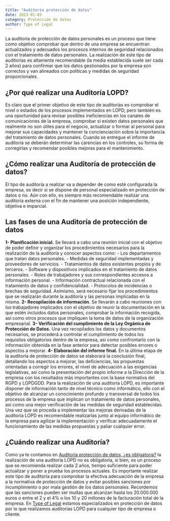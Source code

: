 ```yaml
---
title: "Auditoría protección de datos"
date: 2023-01-03
category: Protección de datos
author: Type of Legal
---
```


La auditoría de protección de datos personales es un proceso que tiene como objetivo comprobar que dentro de una empresa se encuentran actualizados y adecuados los procesos internos de seguridad relacionados con el tratamiento de datos personales. La realización de este tipo de auditorías es altamente recomendable (la media establecida suele ser cada 2 años) para confirmar que los datos gestionados por la empresa son correctos y van alineados con políticas y medidas de seguridad proporcionales.

**¿Por qué realizar una Auditoría LOPD?**
-----------------------------------------

Es claro que el primer objetivo de este tipo de auditorías es comprobar el nivel o estados de los procesos implementados en LOPD, pero también es una oportunidad para revisar posibles ineficiencias en los canales de comunicaciones de la empresa, comprobar si existen datos personales que realmente no son útiles para el negocio, actualizar o formar al personal para mejorar sus capacidades y mantener la concienciación sobre la importancia del tratamiento de datos personales. Cuando se entregue el informe de auditoría se deberán determinar las carencias en los controles, su forma de corregirlas y recomendar posibles mejoras para el mantenimiento.  

**¿Cómo realizar una Auditoría de protección de datos?**
--------------------------------------------------------

El tipo de auditoría a realizar va a depender de como esté configurada la empresa, es decir si se dispone de personal especializado en protección de datos o no. Aún con ello, es siempre más recomendable realizar una auditoría externa con el fin de mantener una posición independiente, objetiva e imparcial.

**Las fases de una Auditoría de protección de datos**
-----------------------------------------------------

**1- Planificación inicial.** Se llevará a cabo una reunión inicial con el objetivo de poder definir y organizar los procedimientos necesarios para la realización de la auditoría y conocer aspectos como: - Los departamentos que tratan datos personales. - Medidas de seguridad implementadas y proveedores de servicios. - Tratamientos de datos existentes propios y de terceros. - Software y dispositivos implicados en el tratamiento de datos personales. - Roles de trabajadores y sus correspondientes accesos a información personal. - Información contractual relacionada con el tratamiento de datos y confidencialidad. - Protocolos de incidencias o brechas de seguridad. Asimismo, será necesario fijar los procedimientos que se realizarán durante la auditoría y las personas implicadas en la misma. **2- Recopilación de información**. Se llevarán a cabo reuniones con los trabajadores implicados con el objetivo de reunir la documentación en la que estén incluidos datos personales, comprobar la información recogida, así como otros procesos que impliquen la toma de datos de la organización empresarial. **3- Verificación del cumplimiento de la Ley Orgánica de Protección de Datos.** Una vez recopilados los datos y documentos necesarios, se procederá a controlar el cumplimiento de todos los requisitos obligatorios dentro de la empresa, así como confrontarlo con la información obtenida en la fase anterior para detectar posibles errores o aspectos a mejorar. **4- Elaboración del informe final.** En la última etapa de la auditoría de protección de datos se elaborará la conclusión final, detallando los aspectos a mejorar, las deficiencias, las propuestas orientadas a corregir los errores, el nivel de adecuación a las exigencias legislativas, así como la presentación del propio informe a la Dirección de la empresa con los resultados más importantes con la base normativa del RGPD y LOPDGDD. Para la realización de una auditoría LOPD, es importante disponer de información tanto de nivel técnico como informático, ello con el objetivo de alcanzar un conocimiento profundo y transversal de todos los procesos de la empresa que implican un tratamiento de datos personales, así como una mejor verificación de las medidas de seguridad establecidas. Una vez que se proceda a implementar las mejoras derivadas de la auditoría LOPD es recomendable realizarlas junto al equipo informático de la empresa para agilizar la implementación y verificar adecuadamente el funcionamiento de las medidas propuestas y paliar cualquier error.

**¿Cuándo realizar una Auditoría?**
-----------------------------------

Como ya te contamos en [Auditoría protección de datos, ¿es obligatoria?](https://typeoflegal.com/auditoria-proteccion-de-datos-es-obligatoria/ "Auditoría protección de datos, ¿es obligatoria?") la realización de una auditoría LOPD no es obligatoria, si bien, es un proceso que se recomienda realizar cada 2 años, tiempo suficiente para poder actualizar y poner a prueba los procesos actuales. Es importante realizar este tipo de auditoría para comprobar la efectiva adecuación de la empresa a la normativa de protección de datos y evitar posibles sanciones por incumplimiento o por mala gestión de los datos personales. Recordemos que las sanciones pueden ser multas que alcanzan hasta los 20.000.000 euros o entre el 2 y el 4% o los 10 y 20 millones de la facturación total de la empresa. En [Type of Legal](https://typeoflegal.com/ "Type of Legal") estamos especializados en protección de datos por lo que realizamos auditorías LOPD para cualquier tipo de empresa o cliente.
